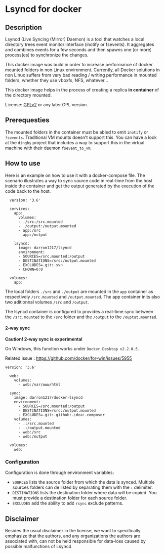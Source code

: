 Lsyncd for docker 
======================================
Description
-----------
Lsyncd (Live Syncing (Mirror) Daemon) is a tool that watches a local directory trees event monitor interface (inotify or fsevents).
It aggregates and combines events for a few seconds and then spawns one (or more) process(es) to synchronize the changes. 

This docker image was build in order to increase performance of docker mounted folders in non Linux environment. Currently, all Docker solutions in non Linux
suffers from very bad reading / writing performance in mounted folders, whether they use vboxfs, NFS, whatever...

This docker image helps in the process of creating a replica **in container** of the directory mounted.

License: [GPLv2](http://www.fsf.org/licensing/licenses/info/GPLv2.html) or any later GPL version.

Prerequesties
-------------

The mounted folders in the container must be abled to emit `inotify` or `fsevents`. Traditional VM mounts doesn't support this. You can have a look at
the `dinghy` project that includes a way to support this in the virtual machine with their daemon `fsevent_to_vm`.

How to use
-----------

Here is an example on how to use it with a docker-compose file. The scenario illustrates a way to sync source code in real-time from the host inside
the container and get the output generated by the execution of the code back to the host.
```
  version: '3.6'
  
  services:
    app:
      volumes:
      - ./src:/src.mounted
      - ./output:/output.mounted
      - app:/src
      - app:/output
  
    lsyncd:
      image: darron1217/lsyncd
      environment:
      - SOURCES=/src.mounted:/output
      - DESTINATIONS=/src:/output.mounted
      - EXCLUDES=.git:.svn
      - CHOWN=0:0

  volumes:
    app:
```
        
The local folders `./src` and `./output` are mounted in the `app` container as respectively `/src.mounted` and `/output.mounted`. 
The app container inits also two aditionnal volumes `/src` and `/output`.
 
The lsyncd container is configured to provides a real-time sync between the `/src.mounted` to the `/src` folder and the `/output` to
the `/ouptut.mounted`.

#### 2-way sync

**Caution! 2-way sync is experimental**

On Windows, this function works under `Docker Desktop v2.2.0.5`.

Related issue : https://github.com/docker/for-win/issues/5955
```
version: '3.6'

  web:
    volumes:
      - web:/var/www/html

  sync:
    image: darron1217/docker-lsyncd
    environment:
      - SOURCES=/src.mounted:/output
      - DESTINATIONS=/src:/output.mounted
      - EXCLUDES=.git:.github:.idea:.composer
    volumes:
      - .:/src.mounted
      - .:/output.mounted
      - web:/src
      - web:/output

  volumes:
    web:
```


### Configuration

Configuration is done through environment variables:

- `SOURCES` lists the source folder from which the data is synced. Multiple sources folders can de listed by separating them with the `:` delimiter.
- `DESTINATIONS` lists the destination folder where data will be copied. You must provide a destination folder for each source folder.
- `EXCLUDES` add the ability to add `rsync` exclude patterns.

Disclaimer
----------
Besides the usual disclaimer in the license, we want to specifically emphasize that the authors, and any organizations the authors are associated with, can not be held responsible for data-loss caused by possible malfunctions of Lsyncd.
